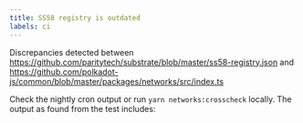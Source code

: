 ```yaml
---
title: SS58 registry is outdated
labels: ci
---
```

Discrepancies detected between https://github.com/paritytech/substrate/blob/master/ss58-registry.json and https://github.com/polkadot-js/common/blob/master/packages/networks/src/index.ts

Check the nightly cron output or run `yarn networks:crosscheck` locally. The output as found from the test includes:

